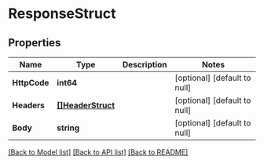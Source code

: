 # ResponseStruct

## Properties
Name | Type | Description | Notes
------------ | ------------- | ------------- | -------------
**HttpCode** | **int64** |  | [optional] [default to null]
**Headers** | [**[]HeaderStruct**](header_struct.md) |  | [optional] [default to null]
**Body** | **string** |  | [optional] [default to null]

[[Back to Model list]](../README.md#documentation-for-models) [[Back to API list]](../README.md#documentation-for-api-endpoints) [[Back to README]](../README.md)


